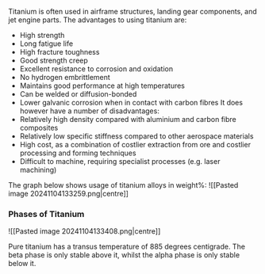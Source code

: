 Titanium is often used in airframe structures, landing gear components, and jet engine parts.
The advantages to using titanium are:
- High strength
- Long fatigue life
- High fracture toughness
- Good strength creep
- Excellent resistance to corrosion and oxidation
- No hydrogen embrittlement
- Maintains good performance at high temperatures
- Can be welded or diffusion-bonded
- Lower galvanic corrosion when in contact with carbon fibres
It does however have a number of disadvantages:
- Relatively high density compared with aluminium and carbon fibre composites
- Relatively low specific stiffness compared to other aerospace materials
- High cost, as a combination of costlier extraction from ore and costlier processing and forming techniques
- Difficult to machine, requiring specialist processes (e.g. laser machining)

The graph below shows usage of titanium alloys in weight%:
![[Pasted image 20241104133259.png|centre]]
### Phases of Titanium
![[Pasted image 20241104133408.png|centre]]

Pure titanium has a transus temperature of 885 degrees centigrade. The beta phase is only stable above it, whilst the alpha phase is only stable below it.